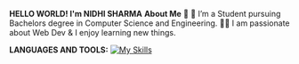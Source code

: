 **HELLO WORLD! I'm NIDHI SHARMA**
**About Me** 🚀
🌱 I’m a Student pursuing Bachelors degree in Computer Science and Engineering.
👨‍💻 I am passionate about Web Dev & I enjoy learning new things.

**LANGUAGES AND TOOLS:**
[![My Skills](https://skillicons.dev/icons?i=js,html,css,java,github)](https://skillicons.dev)
<!---
Nidhi-Sharma04/Nidhi-Sharma04 is a ✨ special ✨ repository because its `README.md` (this file) appears on your GitHub profile.
You can click the Preview link to take a look at your changes.
--->
